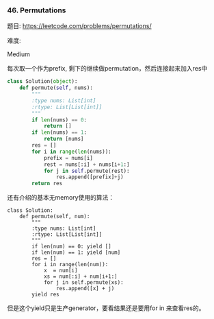 ### 46. Permutations

题目:
<https://leetcode.com/problems/permutations/>


难度:

Medium 


每次取一个作为prefix, 剩下的继续做permutation，然后连接起来加入res中

```python
class Solution(object):
    def permute(self, nums):
        """
        :type nums: List[int]
        :rtype: List[List[int]]
        """
        if len(nums) == 0:
            return []
        if len(nums) == 1:
            return [nums]
        res = []
        for i in range(len(nums)):
            prefix = nums[i]
            rest = nums[:i] + nums[i+1:]
            for j in self.permute(rest):
                res.append([prefix]+j)
        return res
```

还有介绍的基本无memory使用的算法：


```
class Solution:
    def permute(self, num):
        """
        :type nums: List[int]
        :rtype: List[List[int]]
        """
        if len(num) == 0: yield []
        if len(num) == 1: yield [num]
        res = []
        for i in range(len(num)):
            x  = num[i]
            xs = num[:i] + num[i+1:]             
            for j in self.permute(xs):
                res.append([x] + j)
        yield res

```

但是这个yield只是生产generator，要看结果还是要用for in 来查看res的。

